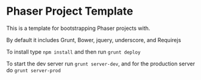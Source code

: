 # Phaser Project Template

This is a template for bootstrapping Phaser projects with. 

By default it includes Grunt, Bower, jquery, underscore, and Requirejs

To install type `npm install` and then run `grunt deploy`

To start the dev server run `grunt server-dev`, and for the production server do `grunt server-prod`